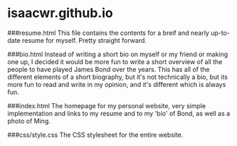 # isaacwr.github.io

###resume.html
This file contains the contents for a breif and nearly up-to-date resume for myself. Pretty straight forward.

###bio.html
Instead of writing a short bio on myself or my friend or making one up, I decided it would be more fun to write a short overview of all the people to have played James Bond over the years. This has all of the different elements of a short biography, but it's not technically a bio, but its more fun to read and write in my opinion, and it's different which is always fun.

###index.html
The homepage for my personal website, very simple implementation and links to my resume and to my 'bio' of Bond, as well as a photo of Ming.

###css/style.css
The CSS stylesheet for the entire website.